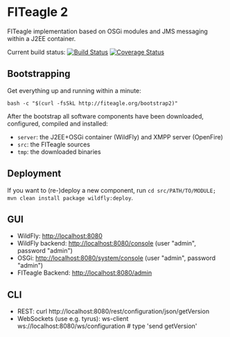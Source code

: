 FITeagle 2
==========

FITeagle implementation based on OSGi modules and JMS messaging within a J2EE container.

Current build status:
[![Build Status](https://travis-ci.org/tubav/fiteagle_osgi.png?branch=master)](https://travis-ci.org/tubav/fiteagle_osgi)
[![Coverage Status](https://coveralls.io/repos/tubav/fiteagle_osgi/badge.png?branch=master)](https://coveralls.io/r/tubav/fiteagle_osgi?branch=master)

Bootstrapping
-------------

Get everything up and running within a minute:

```
bash -c "$(curl -fsSkL http://fiteagle.org/bootstrap2)"
```

After the bootstrap all software components have been downloaded, configured, compiled and installed:
 * ```server```: the J2EE+OSGi container (WildFly) and XMPP server (OpenFire)
 * ```src```: the FITeagle sources
 * ```tmp```: the downloaded binaries
 
Deployment
----------

If you want to (re-)deploy a new component, run ```cd src/PATH/TO/MODULE; mvn clean install package wildfly:deploy```.

GUI
---

 * WildFly: [http://localhost:8080](http://localhost:8080)
 * WildFly backend: [http://localhost:8080/console](http://localhost:8080/console) (user "admin", password "admin")
 * OSGi: [http://localhost:8080/system/console](http://localhost:8080/system/console) (user "admin", password "admin")
 * FITeagle Backend: [http://localhost:8080/admin](http://localhost:8080/admin)

CLI
---

 * REST: curl http://localhost:8080/rest/configuration/json/getVersion
 * WebSockets (use e.g. tyrus): ws-client ws://localhost:8080/ws/configuration # type 'send getVersion'
